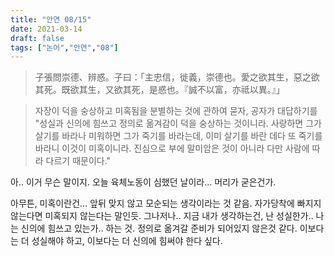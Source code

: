```yaml
---
title: "안연 08/15"
date: 2021-03-14
draft: false
tags: ["논어","안연","08"]
---
```


> 子張問崇德、辨惑。子曰：「主忠信，徙義，崇德也。愛之欲其生，惡之欲其死。既欲其生，又欲其死，是惑也。『誠不以富，亦祗以異。』」

> 자장이 덕을 숭상하고 미혹됨을 분별하는 것에 관하여 묻자, 공자가 대답하기를 "성실과 신의에 힘쓰고 정의로 옮겨감이 덕을 숭상하는 것이니라. 사랑하면 그가 살기를 바라나 미워하면 그가 죽기를 바라는데, 이미 살기를 바란 데다 또 죽기를 바라니 이것이 미혹이니라. 진심으로 부에 말미암은 것이 아니라 다만 사람에 따라 다르기 때문이다."

아.. 이거 무슨 말이지. 오늘 육체노동이 심했던 날이라... 머리가 굳은건가.

아무튼, 미혹이란건... 앞뒤 맞지 않고 모순되는 생각이라는 것 같음. 자가당착에 빠지지 않는다면 미혹되지 않는다는 말인듯. 그나저나.. 지금 내가 생각하는건, 난 성실한가.. 나는 신의에 힘쓰고 있는가.. 하는 것. 정의로 옮겨갈 준비가 되어있지 않은것 같다. 이보다는 더 성실해야 하고, 이보다는 더 신의에 힘써야 한다 싶다.
